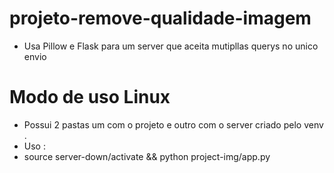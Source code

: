 # projeto-remove-qualidade-imagem
- Usa Pillow e Flask para um server que aceita mutipllas querys no unico envio 
# Modo de uso Linux 
- Possui  2 pastas um com o projeto  e outro com o server criado pelo venv .
- Uso :
- source server-down/activate && python project-img/app.py
